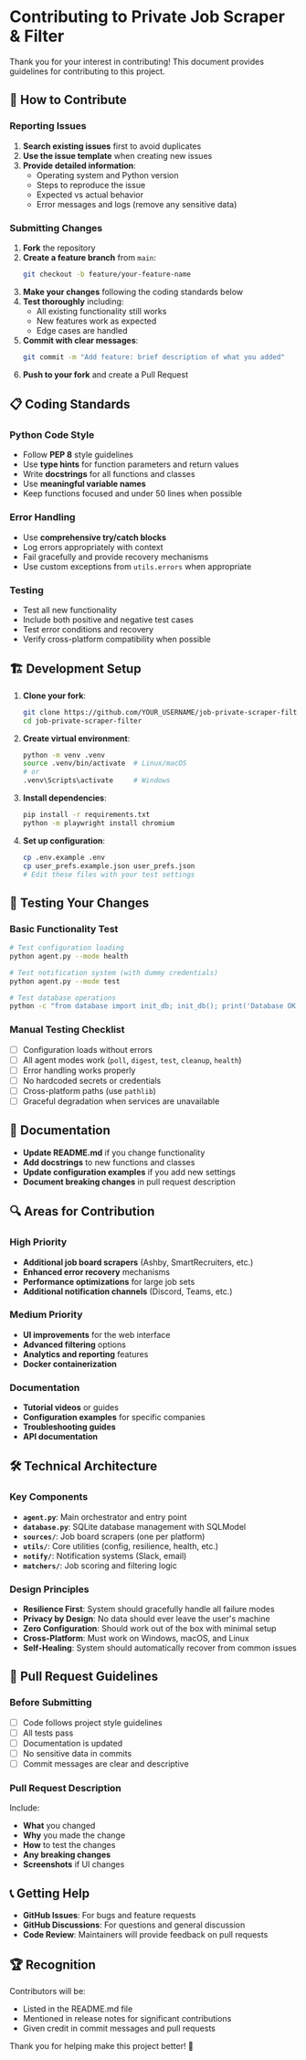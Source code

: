 # Contributing to Private Job Scraper & Filter

Thank you for your interest in contributing! This document provides guidelines for contributing to this project.

## 🤝 How to Contribute

### Reporting Issues

1. **Search existing issues** first to avoid duplicates
2. **Use the issue template** when creating new issues
3. **Provide detailed information**:
   - Operating system and Python version
   - Steps to reproduce the issue
   - Expected vs actual behavior
   - Error messages and logs (remove any sensitive data)

### Submitting Changes

1. **Fork** the repository
2. **Create a feature branch** from `main`:
   ```bash
   git checkout -b feature/your-feature-name
   ```
3. **Make your changes** following the coding standards below
4. **Test thoroughly** including:
   - All existing functionality still works
   - New features work as expected
   - Edge cases are handled
5. **Commit with clear messages**:
   ```bash
   git commit -m "Add feature: brief description of what you added"
   ```
6. **Push to your fork** and create a Pull Request

## 📋 Coding Standards

### Python Code Style

- Follow **PEP 8** style guidelines
- Use **type hints** for function parameters and return values
- Write **docstrings** for all functions and classes
- Use **meaningful variable names**
- Keep functions focused and under 50 lines when possible

### Error Handling

- Use **comprehensive try/catch blocks**
- Log errors appropriately with context
- Fail gracefully and provide recovery mechanisms
- Use custom exceptions from `utils.errors` when appropriate

### Testing

- Test all new functionality
- Include both positive and negative test cases
- Test error conditions and recovery
- Verify cross-platform compatibility when possible

## 🏗️ Development Setup

1. **Clone your fork**:
   ```bash
   git clone https://github.com/YOUR_USERNAME/job-private-scraper-filter.git
   cd job-private-scraper-filter
   ```

2. **Create virtual environment**:
   ```bash
   python -m venv .venv
   source .venv/bin/activate  # Linux/macOS
   # or
   .venv\Scripts\activate     # Windows
   ```

3. **Install dependencies**:
   ```bash
   pip install -r requirements.txt
   python -m playwright install chromium
   ```

4. **Set up configuration**:
   ```bash
   cp .env.example .env
   cp user_prefs.example.json user_prefs.json
   # Edit these files with your test settings
   ```

## 🧪 Testing Your Changes

### Basic Functionality Test

```bash
# Test configuration loading
python agent.py --mode health

# Test notification system (with dummy credentials)
python agent.py --mode test

# Test database operations
python -c "from database import init_db; init_db(); print('Database OK')"
```

### Manual Testing Checklist

- [ ] Configuration loads without errors
- [ ] All agent modes work (`poll`, `digest`, `test`, `cleanup`, `health`)
- [ ] Error handling works properly
- [ ] No hardcoded secrets or credentials
- [ ] Cross-platform paths (use `pathlib`)
- [ ] Graceful degradation when services are unavailable

## 📝 Documentation

- **Update README.md** if you change functionality
- **Add docstrings** to new functions and classes
- **Update configuration examples** if you add new settings
- **Document breaking changes** in pull request description

## 🔍 Areas for Contribution

### High Priority

- **Additional job board scrapers** (Ashby, SmartRecruiters, etc.)
- **Enhanced error recovery** mechanisms
- **Performance optimizations** for large job sets
- **Additional notification channels** (Discord, Teams, etc.)

### Medium Priority

- **UI improvements** for the web interface
- **Advanced filtering** options
- **Analytics and reporting** features
- **Docker containerization**

### Documentation

- **Tutorial videos** or guides
- **Configuration examples** for specific companies
- **Troubleshooting guides**
- **API documentation**

## 🛠️ Technical Architecture

### Key Components

- **`agent.py`**: Main orchestrator and entry point
- **`database.py`**: SQLite database management with SQLModel
- **`sources/`**: Job board scrapers (one per platform)
- **`utils/`**: Core utilities (config, resilience, health, etc.)
- **`notify/`**: Notification systems (Slack, email)
- **`matchers/`**: Job scoring and filtering logic

### Design Principles

- **Resilience First**: System should gracefully handle all failure modes
- **Privacy by Design**: No data should ever leave the user's machine
- **Zero Configuration**: Should work out of the box with minimal setup
- **Cross-Platform**: Must work on Windows, macOS, and Linux
- **Self-Healing**: System should automatically recover from common issues

## 🎯 Pull Request Guidelines

### Before Submitting

- [ ] Code follows project style guidelines
- [ ] All tests pass
- [ ] Documentation is updated
- [ ] No sensitive data in commits
- [ ] Commit messages are clear and descriptive

### Pull Request Description

Include:
- **What** you changed
- **Why** you made the change
- **How** to test the changes
- **Any breaking changes**
- **Screenshots** if UI changes

## 📞 Getting Help

- **GitHub Issues**: For bugs and feature requests
- **GitHub Discussions**: For questions and general discussion
- **Code Review**: Maintainers will provide feedback on pull requests

## 🏆 Recognition

Contributors will be:
- Listed in the README.md file
- Mentioned in release notes for significant contributions
- Given credit in commit messages and pull requests

Thank you for helping make this project better! 🎉